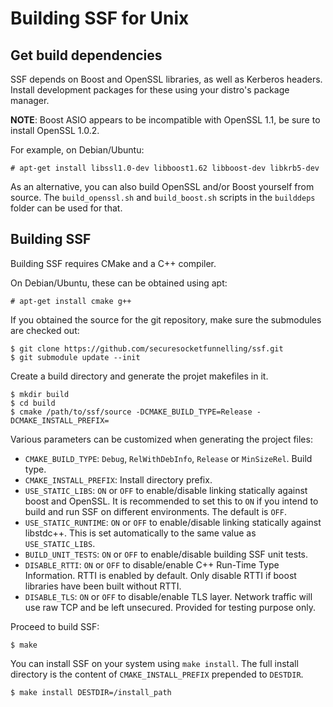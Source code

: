 Building SSF for Unix
=====================

Get build dependencies
----------------------

SSF depends on Boost and OpenSSL libraries, as well as Kerberos headers.
Install development packages for these using your distro's package manager.

**NOTE**: Boost ASIO appears to be incompatible with OpenSSL 1.1, be sure
to install OpenSSL 1.0.2.

For example, on Debian/Ubuntu:

```
# apt-get install libssl1.0-dev libboost1.62 libboost-dev libkrb5-dev
```

As an alternative, you can also build OpenSSL and/or Boost yourself from
source. The `build_openssl.sh` and `build_boost.sh` scripts in the
`builddeps` folder can be used for that.

Building SSF
------------

Building SSF requires CMake and a C++ compiler.

On Debian/Ubuntu, these can be obtained using apt:

```
# apt-get install cmake g++
```

If you obtained the source for the git repository, make sure the submodules
are checked out:

```
$ git clone https://github.com/securesocketfunnelling/ssf.git
$ git submodule update --init
```

Create a build directory and generate the projet makefiles in it.

```
$ mkdir build
$ cd build
$ cmake /path/to/ssf/source -DCMAKE_BUILD_TYPE=Release -DCMAKE_INSTALL_PREFIX=
```

Various parameters can be customized when generating the project files:

* `CMAKE_BUILD_TYPE`: `Debug`, `RelWithDebInfo`, `Release` or `MinSizeRel`. Build type.
* `CMAKE_INSTALL_PREFIX`: Install directory prefix.
* `USE_STATIC_LIBS`: `ON` or `OFF` to enable/disable linking statically against
boost and OpenSSL. It is recommended to set this to `ON` if you intend to build
and run SSF on different environments. The default is `OFF`.
* `USE_STATIC_RUNTIME`: `ON` or `OFF` to enable/disable linking statically
against libstdc++. This is set automatically to the same value as
`USE_STATIC_LIBS`.
* `BUILD_UNIT_TESTS`: `ON` or `OFF` to enable/disable building SSF unit tests.
* `DISABLE_RTTI`: `ON` or `OFF` to disable/enable C++ Run-Time Type Information.
RTTI is enabled by default. Only disable RTTI if boost libraries have been built
without RTTI.
* `DISABLE_TLS`: `ON` or `OFF` to disable/enable TLS layer. Network traffic will
use raw TCP and be left unsecured. Provided for testing purpose only.

Proceed to build SSF:

```
$ make
```

You can install SSF on your system using `make install`. The full install
directory is the content of `CMAKE_INSTALL_PREFIX` prepended to `DESTDIR`.

```
$ make install DESTDIR=/install_path
```
